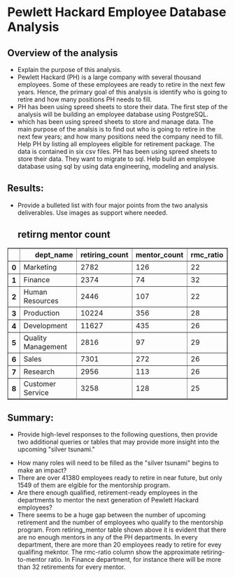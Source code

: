 # Pewlett Hackard Employee Database Analysis

## Overview of the analysis 

* Explain the purpose of this analysis.
* Pewlett Hackard (PH) is a large company with several thousand employees. Some of these employees are ready to retire in the next few years. Hence, the primary goal of this analysis is identify who is going to retire and how many positions PH needs to fill. 
* PH has been using spreed sheets to store their data. The first step of the analysis will be building an employee database using PostgreSQL.
* which has been using spreed sheets to store and manage data. The main purpose of the analsis is to find out who is going to retire in the next few years; and how many positions need the company need to fill. Help PH by listing all employees eligible for retirement package. The data is contained in six csv files. PH has been using spreed sheets to store their data. They want to migrate to sql. Help build an employee database using sql by using data engineering, modeling and analysis.  

## Results: 

* Provide a bulleted list with four major points from the two analysis deliverables. Use images as support where needed. 

  ## retirng mentor count

 <table border="1" class="dataframe">
  <thead>
    <tr style="text-align: right;">
      <th></th>
      <th>dept_name</th>
      <th>retiring_count</th>
      <th>mentor_count</th>
      <th>rmc_ratio</th>
    </tr>
  </thead>
  <tbody>
    <tr>
      <th>0</th>
      <td>Marketing</td>
      <td>2782</td>
      <td>126</td>
      <td>22</td>
    </tr>
    <tr>
      <th>1</th>
      <td>Finance</td>
      <td>2374</td>
      <td>74</td>
      <td>32</td>
    </tr>
    <tr>
      <th>2</th>
      <td>Human Resources</td>
      <td>2446</td>
      <td>107</td>
      <td>22</td>
    </tr>
    <tr>
      <th>3</th>
      <td>Production</td>
      <td>10224</td>
      <td>356</td>
      <td>28</td>
    </tr>
    <tr>
      <th>4</th>
      <td>Development</td>
      <td>11627</td>
      <td>435</td>
      <td>26</td>
    </tr>
    <tr>
      <th>5</th>
      <td>Quality Management</td>
      <td>2816</td>
      <td>97</td>
      <td>29</td>
    </tr>
    <tr>
      <th>6</th>
      <td>Sales</td>
      <td>7301</td>
      <td>272</td>
      <td>26</td>
    </tr>
    <tr>
      <th>7</th>
      <td>Research</td>
      <td>2956</td>
      <td>113</td>
      <td>26</td>
    </tr>
    <tr>
      <th>8</th>
      <td>Customer Service</td>
      <td>3258</td>
      <td>128</td>
      <td>25</td>
    </tr>
  </tbody>
</table>

## Summary:

* Provide high-level responses to the following  questions, then provide two additional queries or tables that may  provide more insight into the upcoming "silver tsunami."

- How many roles will need to be filled as the "silver tsunami" begins to make an impact?
- There are over 41380 employees ready to retire in near future, but only 1549 of them are elgible for the mentorship program. 
- Are there enough qualified, retirement-ready employees in the  departments to mentor the next generation of Pewlett Hackard employees? 
- There seems to be a huge gap between the number of upcoming retirement and the number of employees who qualify to the mentorship program. From retiring_mentor table shown above it is evident that there are no enough mentors in any of the PH departments. In every department, there are more than 20 employees ready to retire for evey qualifing mekntor. The rmc-ratio column show the approximate retiring-to-mentor ratio. In Finance department, for instance there will be more than 32 retirements for every mentor. 